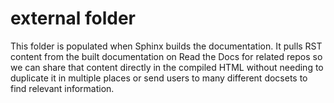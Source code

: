 # external folder

This folder is populated when Sphinx builds the documentation. It pulls RST content from
the built documentation on Read the Docs for related repos so we can share that content
directly in the compiled HTML without needing to duplicate it in multiple places or send
users to many different docsets to find relevant information.